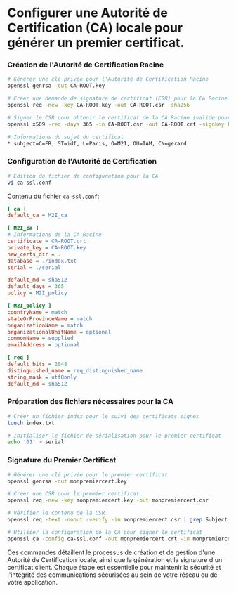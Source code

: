 # Configurer une Autorité de Certification (CA) locale pour générer un premier certificat. 

### Création de l'Autorité de Certification Racine

```bash
# Générer une clé privée pour l'Autorité de Certification Racine
openssl genrsa -out CA-ROOT.key

# Créer une demande de signature de certificat (CSR) pour la CA Racine
openssl req -new -key CA-ROOT.key -out CA-ROOT.csr -sha256

# Signer le CSR pour obtenir le certificat de la CA Racine (valide pour 365 jours)
openssl x509 -req -days 365 -in CA-ROOT.csr -out CA-ROOT.crt -signkey CA-ROOT.key

# Informations du sujet du certificat
* subject=C=FR, ST=idf, L=Paris, O=M2I, OU=IAM, CN=gerard
```

### Configuration de l'Autorité de Certification

```bash
# Édition du fichier de configuration pour la CA
vi ca-ssl.conf
```
Contenu du fichier `ca-ssl.conf`:
```ini
[ ca ]
default_ca = M2I_ca

[ M2I_ca ]
# Informations de la CA Racine
certificate = CA-ROOT.crt
private_key = CA-ROOT.key
new_certs_dir = .
database = ./index.txt
serial = ./serial

default_md = sha512
default_days = 365
policy = M2I_policy

[ M2I_policy ]
countryName = match
stateOrProvinceName = match
organizationName = match
organizationalUnitName = optional
commonName = supplied
emailAddress = optional

[ req ]
default_bits = 2048
distinguished_name = req_distinguished_name
string_mask = utf8only
default_md = sha512
```

### Préparation des fichiers nécessaires pour la CA

```bash
# Créer un fichier index pour le suivi des certificats signés
touch index.txt

# Initialiser le fichier de sérialisation pour le premier certificat
echo '01' > serial
```

### Signature du Premier Certificat

```bash
# Générer une clé privée pour le premier certificat
openssl genrsa -out monpremiercert.key

# Créer une CSR pour le premier certificat
openssl req -new -key monpremiercert.key -out monpremiercert.csr

# Vérifier le contenu de la CSR
openssl req -text -noout -verify -in monpremiercert.csr | grep Subject:

# Utiliser la configuration de la CA pour signer le certificat
openssl ca -config ca-ssl.conf -out monpremiercert.crt -in monpremiercert.csr
```

Ces commandes détaillent le processus de création et de gestion d'une Autorité de Certification locale, ainsi que la génération et la signature d'un certificat client. Chaque étape est essentielle pour maintenir la sécurité et l'intégrité des communications sécurisées au sein de votre réseau ou de votre application.